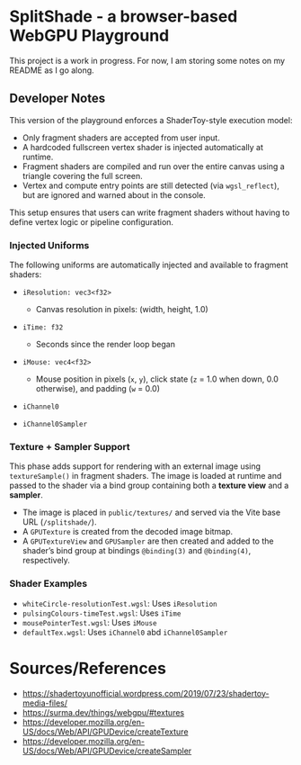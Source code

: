 # SplitShade - a browser-based WebGPU Playground

This project is a work in progress. For now, I am storing some notes on my README as I go along.

## Developer Notes

This version of the playground enforces a ShaderToy-style execution model:
- Only fragment shaders are accepted from user input.
- A hardcoded fullscreen vertex shader is injected automatically at runtime.
- Fragment shaders are compiled and run over the entire canvas using a triangle covering the full screen.
- Vertex and compute entry points are still detected (via `wgsl_reflect`), but are ignored and warned about in the console.

This setup ensures that users can write fragment shaders without having to define vertex logic or pipeline configuration.

### Injected Uniforms

The following uniforms are automatically injected and available to fragment shaders:

- `iResolution: vec3<f32>`  
  - Canvas resolution in pixels: (width, height, 1.0)

- `iTime: f32`  
  - Seconds since the render loop began

- `iMouse: vec4<f32>`  
  - Mouse position in pixels (`x`, `y`), click state (`z` = 1.0 when down, 0.0 otherwise), and padding (`w` = 0.0)

- `iChannel0`

- `iChannel0Sampler`

### Texture + Sampler Support

This phase adds support for rendering with an external image using `textureSample()` in fragment shaders. The image is loaded at runtime and passed to the shader via a bind group containing both a **texture view** and a **sampler**.

- The image is placed in `public/textures/` and served via the Vite base URL (`/splitshade/`).
- A `GPUTexture` is created from the decoded image bitmap.
- A `GPUTextureView` and `GPUSampler` are then created and added to the shader’s bind group at bindings `@binding(3)` and `@binding(4)`, respectively.

### Shader Examples

- `whiteCircle-resolutionTest.wgsl`: Uses `iResolution`
- `pulsingColours-timeTest.wgsl`: Uses `iTime`
- `mousePointerTest.wgsl`: Uses `iMouse`
- `defaultTex.wgsl`: Uses `iChannel0` abd `iChannel0Sampler`

# Sources/References

- https://shadertoyunofficial.wordpress.com/2019/07/23/shadertoy-media-files/
- https://surma.dev/things/webgpu/#textures
- https://developer.mozilla.org/en-US/docs/Web/API/GPUDevice/createTexture
- https://developer.mozilla.org/en-US/docs/Web/API/GPUDevice/createSampler
